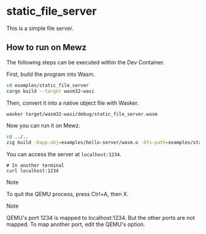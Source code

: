 # static_file_server

This is a simple file server.

## How to run on Mewz

The following steps can be executed within the Dev Container.

First, build the program into Wasm.

```sh
cd examples/static_file_server
cargo build --target wasm32-wasi
```

Then, convert it into a native object file with Wasker.

```sh
wasker target/wasm32-wasi/debug/static_file_server.wasm
```

Now you can run it on Mewz.

```sh
cd ../..
zig build -Dapp-obj=examples/hello-server/wasm.o -Dfs-path=examples/static_file_server/files run
```

You can access the server at `localhost:1234`.

```
# In another terminal
curl localhost:1234
```

> [!NOTE]
> To quit the QEMU process, press Ctrl+A, then X.

> [!NOTE]
> QEMU's port 1234 is mapped to localhost:1234. But the other ports are not mapped.
> To map another port, edit the QEMU's option.
